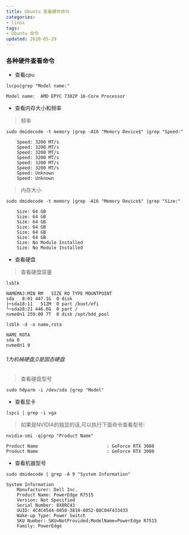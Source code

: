 ```yaml
---
title: Ubuntu 查看硬件命令
categories: 
- linux
tags:
- Ubuntu 命令
updated: 2020-05-29
---
```



### 各种硬件查看命令
- 查看cpu  
 
`lscpu|grep "Model name:"`  

    Model name:  AMD EPYC 7302P 16-Core Processor


- 查看内存大小和频率  

> 频率  

`sudo dmidecode -t memory |grep -A16 "Memory Device$" |grep "Speed:"`  

        Speed: 3200 MT/s
        Speed: 3200 MT/s
        Speed: 3200 MT/s
        Speed: 3200 MT/s
        Speed: 3200 MT/s
        Speed: 3200 MT/s
        Speed: Unknown
        Speed: Unknown

> 内存大小  

`sudo dmidecode -t memory |grep -A16 "Memory Device$" |grep "Size:"`   

        Size: 64 GB
        Size: 64 GB
        Size: 64 GB
        Size: 64 GB
        Size: 64 GB
        Size: 64 GB
        Size: No Module Installed
        Size: No Module Installed

- 查看硬盘

> 查看硬盘容量  

`lsblk`  

    NAMEMAJ:MIN RM   SIZE RO TYPE MOUNTPOINT
    sda   8:01 447.1G  0 disk
    ├─sda18:11   512M  0 part /boot/efi
    └─sda28:21 446.6G  0 part /
    nvme0n1 259:00 7T  0 disk /opt/hdd_pool

`lsblk -d -o name,rota`

    NAME ROTA
    sda 0
    nvme0n1 0

###### 1为机械硬盘,0是固态硬盘

> 查看硬盘型号

`sudo hdparm -i /dev/sda |grep "Model"`  

- 查看显卡  

`lspci | grep -i vga`

> 如果是NVIDIA的独显的话,可以执行下面命令查看型号:  

`nvidia-smi -q|grep "Product Name"`  

    Product Name                          : GeForce RTX 3080
    Product Name                          : GeForce RTX 3080

- 查看机器型号  

`sudo dmidecode | grep -A 9 "System Information"`  

    System Information
        Manufacturer: Dell Inc.
        Product Name: PowerEdge R7515
        Version: Not Specified
        Serial Number: 8X8RC43
        UUID: 4C4C4544-0058-3810-8052-B8C04F433433
        Wake-up Type: Power Switch
        SKU Number: SKU=NotProvided;ModelName=PowerEdge R7515
        Family: PowerEdge
